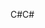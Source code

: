 <span data-ttu-id="ad336-101">C#</span><span class="sxs-lookup"><span data-stu-id="ad336-101">C#</span></span>